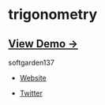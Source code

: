 trigonometry
============

## [View Demo &rarr;](http://softgarden137.github.io/samples/trigonometry)

softgarden137

- [Website](http://blog.goo.ne.jp/softgarden137)

- [Twitter](http://twitter.com/FutureWidgetLab)
